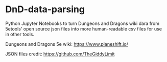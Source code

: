 # DnD-data-parsing
Python Jupyter Notebooks to turn Dungeons and Dragons wiki dara from 5etools' open source json files into more human-readable csv files for use in other tools.

Dungeons and Dragons 5e wiki: https://www.planeshift.io/

JSON files credit: https://github.com/TheGiddyLimit
